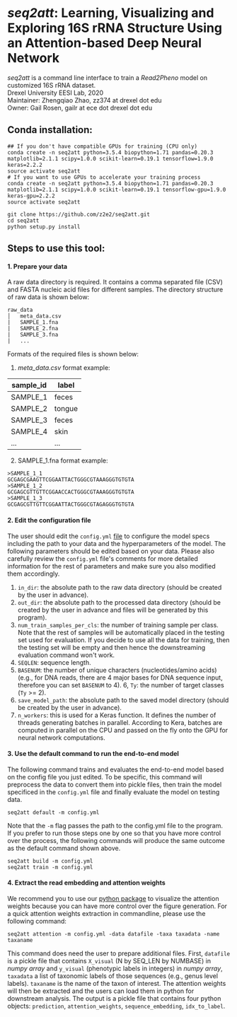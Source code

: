 # *seq2att*: Learning, Visualizing and Exploring 16S rRNA Structure Using an Attention-based Deep Neural Network

*seq2att* is a command line interface to train a *Read2Pheno* model on customized 16S rRNA dataset.          
Drexel University EESI Lab, 2020        
Maintainer: Zhengqiao Zhao, zz374 at drexel dot edu        
Owner: Gail Rosen, gailr at ece dot drexel dot edu        

## Conda installation:
```
## If you don't have compatible GPUs for training (CPU only) 
conda create -n seq2att python=3.5.4 biopython=1.71 pandas=0.20.3 matplotlib=2.1.1 scipy=1.0.0 scikit-learn=0.19.1 tensorflow=1.9.0 keras=2.2.2
source activate seq2att
# If you want to use GPUs to accelerate your training process
conda create -n seq2att python=3.5.4 biopython=1.71 pandas=0.20.3 matplotlib=2.1.1 scipy=1.0.0 scikit-learn=0.19.1 tensorflow-gpu=1.9.0 keras-gpu=2.2.2
source activate seq2att

git clone https://github.com/z2e2/seq2att.git
cd seq2att
python setup.py install
```

## Steps to use this tool:
#### 1. Prepare your data
A raw data directory is required. It contains a comma separated file (CSV) and FASTA nucleic acid files for different samples. The directory structure of raw data is shown below:
```
raw_data
│   meta_data.csv  
|   SAMPLE_1.fna
|   SAMPLE_2.fna
|   SAMPLE_3.fna
|   ...
```
Formats of the required files is shown below:
1. *meta_data.csv* format example:

| sample_id | label  |
|-----------|--------|
| SAMPLE_1  | feces  |
| SAMPLE_2  | tongue |
| SAMPLE_3  | feces  |
| SAMPLE_4  | skin   |
| ...       | ...    |

2. SAMPLE_1.fna format example:
```
>SAMPLE_1_1
GCGAGCGAAGTTCGGAATTACTGGGCGTAAAGGGTGTGTA
>SAMPLE_1_2
GCGAGCGTTGTTCGGAACCACTGGGCGTAAAGGGTGTGTA
>SAMPLE_1_3
GCGAGCGTTGTTCGGAATTACTGGGCGTAGAGGGTGTGTA
```
#### 2. Edit the configuration file
The user should edit the `config.yml` [file](https://github.com/EESI/seq2att/blob/master/config.yml) to configure the model specs including the path to your data and the hyperparameters of the model. The following parameters should be edited based on your data. Please also carefully review the `config.yml` file's comments for more detailed information for the rest of parameters and make sure you also modified them accordingly.
1. `in_dir`: the absolute path to the raw data directory (should be created by the user in advance).
2. `out_dir`: the absolute path to the processed data directory (should be created by the user in advance and files will be generated by this program).
3. `num_train_samples_per_cls`: the number of training sample per class. Note that the rest of samples will be automatically placed in the testing set used for evaluation. If you decide to use all the data for training, then the testing set will be empty and then hence the downstreaming evaluation command won't work.
4. `SEQLEN`: sequence length.
5. `BASENUM`: the number of unique characters (nucleotides/amino acids) (e.g., for DNA reads, there are 4 major bases for DNA sequence input, therefore you can set `BASENUM` to 4).
6, `Ty`: the number of target classes (`Ty` >= 2).
7. `save_model_path`: the absolute path to the saved model directory (should be created by the user in advance).
8. `n_workers`: this is used for a Keras function. It defines the number of threads generating batches in parallel. According to Kera, batches are computed in parallel on the CPU and passed on the fly onto the GPU for neural network computations.

#### 3. Use the default command to run the end-to-end model 
The following command trains and evaluates the end-to-end model based on the config file you just edited. To be specific, this command will preprocess the data to convert them into pickle files, then train the model specificed in the `config.yml` file and finally evaluate the model on testing data. 
```
seq2att default -m config.yml
```
Note that the `-m` flag passes the path to the config.yml file to the program.           
If you prefer to run those steps one by one so that you have more control over the process, the following commands will produce the same outcome as the default command shown above.
```
seq2att build -m config.yml
seq2att train -m config.yml
```

#### 4. Extract the read embedding and attention weights
We recommend you to use our [python package](https://github.com/EESI/sequence_attention/tree/master) to visualize the attention weights because you can have more control over the figure generation. For a quick attention weights extraction in commandline, please use the following command:
```
seq2att attention -m config.yml -data datafile -taxa taxadata -name taxaname
```
This command does need the user to prepare additional files. First, `datafile` is a pickle file that contains `X_visual` (N by SEQ_LEN by NUMBASE) in *numpy array* and `y_visual` (phenotypic labels in integers) in *numpy array*,  `taxadata` a list of taxonomic labels of those sequences (e.g., genus level labels). `taxaname` is the name of the taxon of interest. The attention weights will then be extracted and the users can load them in python for downstream analysis. The output is a pickle file that contains four python objects: `prediction`, `attention_weights`, `sequence_embedding`, `idx_to_label`.   
